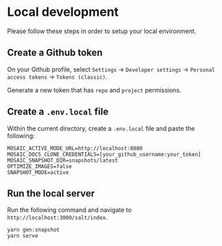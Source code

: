 # Local development

Please follow these steps in order to setup your local environment.

## Create a Github token

On your Github profile, select `Settings` &#8594; `Developer settings` &#8594; `Personal access tokens` &#8594; `Tokens (classic)`.

Generate a new token that has `repo` and `project` permissions.

## Create a `.env.local` file

Within the current directory, create a `.env.local` file and paste the following:

```
MOSAIC_ACTIVE_MODE_URL=http://localhost:8080
MOSAIC_DOCS_CLONE_CREDENTIALS=[your_github_username:your_token]
MOSAIC_SNAPSHOT_DIR=snapshots/latest
OPTIMIZE_IMAGES=false
SNAPSHOT_MODE=active
```

## Run the local server

Run the following command and navigate to `http://localhost:3000/salt/index`.

```
yarn gen:snapshot
yarn serve
```
